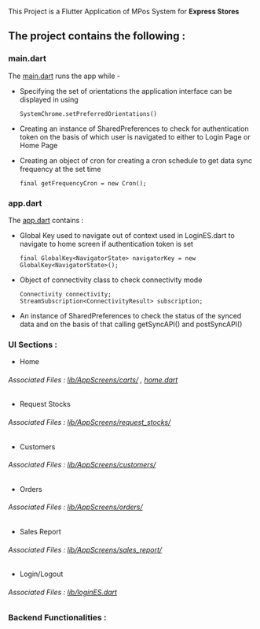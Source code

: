 This Project is a Flutter Application of MPos System for **Express Stores**

## The project contains the following :

### main.dart
The [main.dart](lib/main.dart) runs the app while - 
- Specifying the set of orientations the application interface can be displayed in using
  ```
  SystemChrome.setPreferredOrientations()
  ```
- Creating an instance of SharedPreferences to check for authentication token on the basis of which user is navigated to 
  either to Login Page or Home Page
  
- Creating an object of cron for creating a cron schedule to get data sync frequency at the set time 
  ```
  final getFrequencyCron = new Cron();
  ```
  
### app.dart
The [app.dart](lib/app.dart) contains : 
- Global Key used to navigate out of context used in LoginES.dart to navigate to home screen if authentication token is set
  ```
  final GlobalKey<NavigatorState> navigatorKey = new GlobalKey<NavigatorState>();
  ```
- Object of connectivity class to check connectivity mode
  ```
  Connectivity connectivity;
  StreamSubscription<ConnectivityResult> subscription;
  ```
- An instance of SharedPreferences to check the status of the synced data and on the basis of that calling
  getSyncAPI() and postSyncAPI()
        


### UI Sections : 
- Home 
###### Associated Files : [lib/AppScreens/carts/](lib/AppScreens/carts/) ,  [home.dart](lib/home.dart)
- Request Stocks
###### Associated Files : [lib/AppScreens/request_stocks/](lib/AppScreens/request_stocks/)
- Customers
###### Associated Files : [lib/AppScreens/customers/](lib/AppScreens/customers/)
- Orders
###### Associated Files : [lib/AppScreens/orders/](lib/AppScreens/orders/)
- Sales Report
###### Associated Files : [lib/AppScreens/sales_report/](lib/AppScreens/sales_report/)
- Login/Logout
###### Associated Files : [lib/loginES.dart](lib/loginES.dart)
### Backend Functionalities : 

